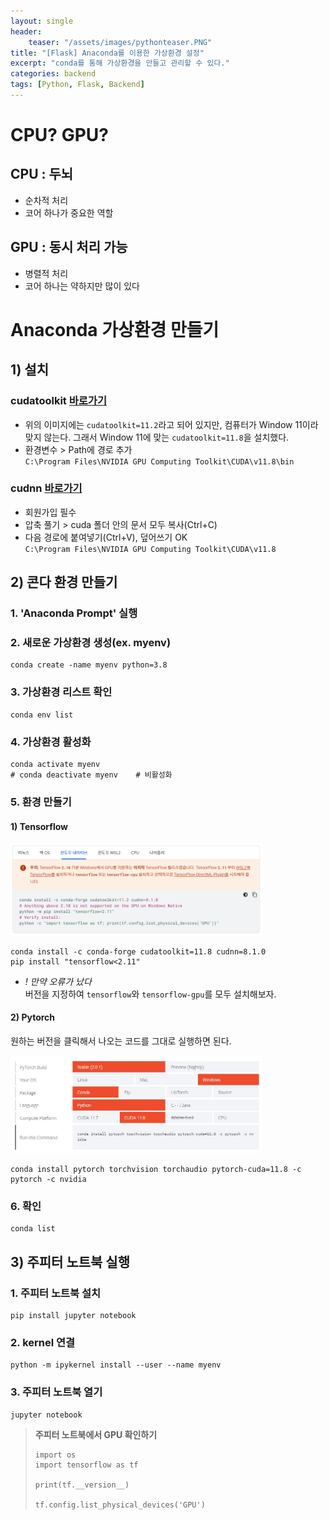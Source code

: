 ```yaml
---
layout: single
header:
    teaser: "/assets/images/pythonteaser.PNG"
title: "[Flask] Anaconda를 이용한 가상환경 설정"
excerpt: "conda를 통해 가상환경을 만들고 관리할 수 있다."
categories: backend
tags: [Python, Flask, Backend]
---
```


# CPU? GPU?
## CPU : 두뇌
* 순차적 처리
* 코어 하나가 중요한 역할

## GPU : 동시 처리 가능
* 병렬적 처리
* 코어 하나는 약하지만 많이 있다


# Anaconda 가상환경 만들기

## 1) 설치
### cudatoolkit [바로가기](https://developer.nvidia.com/cuda-toolkit-archive)
* 위의 이미지에는 `cudatoolkit=11.2`라고 되어 있지만, 컴퓨터가 Window 11이라 맞지 않는다. 그래서 Window 11에 맞는 `cudatoolkit=11.8`을 설치했다.
* 환경변수 > Path에 경로 추가<br>
`C:\Program Files\NVIDIA GPU Computing Toolkit\CUDA\v11.8\bin`

### cudnn [바로가기](https://developer.nvidia.com/rdp/cudnn-archive)
* 회원가입 필수
* 압축 풀기 > cuda 폴더 안의 문서 모두 복사(Ctrl+C)
* 다음 경로에 붙여넣기(Ctrl+V), 덮어쓰기 OK<br>
`C:\Program Files\NVIDIA GPU Computing Toolkit\CUDA\v11.8
`

## 2) 콘다 환경 만들기
### 1. 'Anaconda Prompt' 실행
### 2. 새로운 가상환경 생성(ex. myenv)
```
conda create -name myenv python=3.8
```
### 3. 가상환경 리스트 확인
```
conda env list
```
### 4. 가상환경 활성화
```
conda activate myenv
# conda deactivate myenv    # 비활성화
```
### 5. 환경 만들기
#### 1) Tensorflow

<div>
<img src="/assets/images/backend/venv01.png" width="80%">
</div>

```
conda install -c conda-forge cudatoolkit=11.8 cudnn=8.1.0
pip install "tensorflow<2.11" 
```

* *! 만약 오류가 났다*<br>
버전을 지정하여 `tensorflow`와 `tensorflow-gpu`를 모두 설치해보자.

#### 2) Pytorch
원하는 버전을 클릭해서 나오는 코드를 그대로 실행하면 된다. 

<div>
<img src="/assets/images/backend/venv02.jpg" width="80%">
</div>

```
conda install pytorch torchvision torchaudio pytorch-cuda=11.8 -c pytorch -c nvidia
```

### 6. 확인
```
conda list
```

## 3) 주피터 노트북 실행
### 1. 주피터 노트북 설치
```
pip install jupyter notebook
```
### 2. kernel 연결
```
python -m ipykernel install --user --name myenv
```
### 3. 주피터 노트북 열기
```
jupyter notebook
```

> **주피터 노트북에서 GPU 확인하기**
>```
>import os
>import tensorflow as tf
>
>print(tf.__version__)
>
>tf.config.list_physical_devices('GPU')
>```